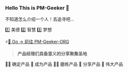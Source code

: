 ### Hello This is PM-Geeker 👋

不知道怎么介绍一个人！去追寻吧...

1️⃣ 美德 2️⃣ 智慧 3️⃣ 梦想

⚡[🔅 Go -> 前往 PM-Geeker-ORG](https://github.com/PM-Geeker-ORG)

> **产品经理们具备意义的分享聚集圣地**

🙋‍♀️ 确定产品 👀 成为产品 👩‍💻 磨练产品 🍪 分享产品 🧙 伟大产品
